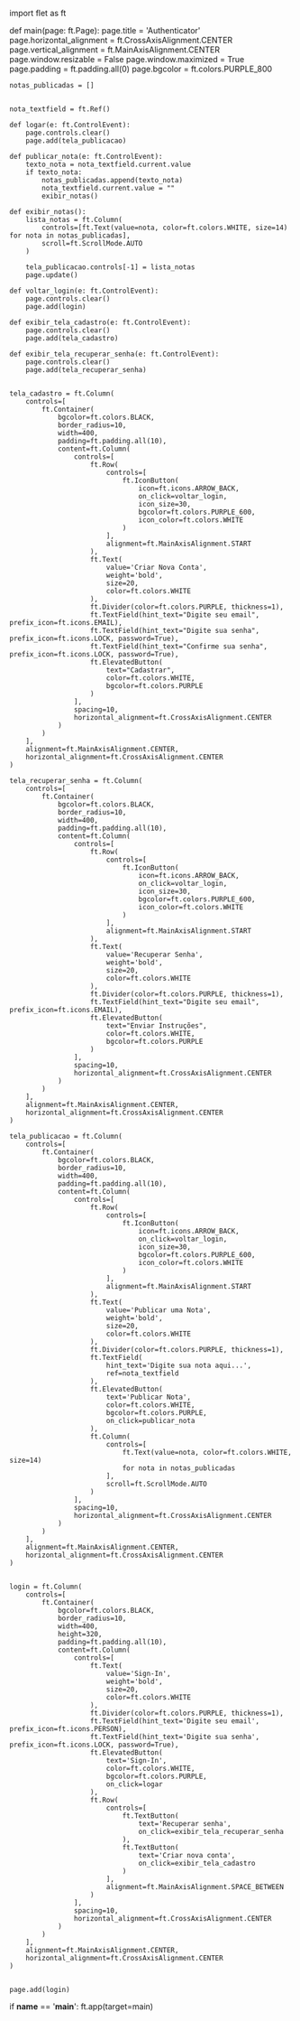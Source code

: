 import flet as ft

def main(page: ft.Page):
    page.title = 'Authenticator'
    page.horizontal_alignment = ft.CrossAxisAlignment.CENTER
    page.vertical_alignment = ft.MainAxisAlignment.CENTER
    page.window.resizable = False
    page.window.maximized = True
    page.padding = ft.padding.all(0)
    page.bgcolor = ft.colors.PURPLE_800

   
    notas_publicadas = []

   
    nota_textfield = ft.Ref()

    def logar(e: ft.ControlEvent):
        page.controls.clear()  
        page.add(tela_publicacao)  

    def publicar_nota(e: ft.ControlEvent):
        texto_nota = nota_textfield.current.value
        if texto_nota:
            notas_publicadas.append(texto_nota)
            nota_textfield.current.value = ""  
            exibir_notas()

    def exibir_notas():
        lista_notas = ft.Column(
            controls=[ft.Text(value=nota, color=ft.colors.WHITE, size=14) for nota in notas_publicadas],
            scroll=ft.ScrollMode.AUTO
        )
       
        tela_publicacao.controls[-1] = lista_notas
        page.update()

    def voltar_login(e: ft.ControlEvent):
        page.controls.clear()
        page.add(login)  

    def exibir_tela_cadastro(e: ft.ControlEvent):
        page.controls.clear()
        page.add(tela_cadastro)

    def exibir_tela_recuperar_senha(e: ft.ControlEvent):
        page.controls.clear()
        page.add(tela_recuperar_senha)

 
    tela_cadastro = ft.Column(
        controls=[
            ft.Container(
                bgcolor=ft.colors.BLACK,
                border_radius=10,
                width=400,
                padding=ft.padding.all(10),
                content=ft.Column(
                    controls=[
                        ft.Row(
                            controls=[
                                ft.IconButton(
                                    icon=ft.icons.ARROW_BACK,
                                    on_click=voltar_login,
                                    icon_size=30,
                                    bgcolor=ft.colors.PURPLE_600,
                                    icon_color=ft.colors.WHITE
                                )
                            ],
                            alignment=ft.MainAxisAlignment.START
                        ),
                        ft.Text(
                            value='Criar Nova Conta',
                            weight='bold',
                            size=20,
                            color=ft.colors.WHITE
                        ),
                        ft.Divider(color=ft.colors.PURPLE, thickness=1),
                        ft.TextField(hint_text="Digite seu email", prefix_icon=ft.icons.EMAIL),
                        ft.TextField(hint_text="Digite sua senha", prefix_icon=ft.icons.LOCK, password=True),
                        ft.TextField(hint_text="Confirme sua senha", prefix_icon=ft.icons.LOCK, password=True),
                        ft.ElevatedButton(
                            text="Cadastrar",
                            color=ft.colors.WHITE,
                            bgcolor=ft.colors.PURPLE
                        )
                    ],
                    spacing=10,
                    horizontal_alignment=ft.CrossAxisAlignment.CENTER
                )
            )
        ],
        alignment=ft.MainAxisAlignment.CENTER,
        horizontal_alignment=ft.CrossAxisAlignment.CENTER
    )

    tela_recuperar_senha = ft.Column(
        controls=[
            ft.Container(
                bgcolor=ft.colors.BLACK,
                border_radius=10,
                width=400,
                padding=ft.padding.all(10),
                content=ft.Column(
                    controls=[
                        ft.Row(
                            controls=[
                                ft.IconButton(
                                    icon=ft.icons.ARROW_BACK,
                                    on_click=voltar_login,
                                    icon_size=30,
                                    bgcolor=ft.colors.PURPLE_600,
                                    icon_color=ft.colors.WHITE
                                )
                            ],
                            alignment=ft.MainAxisAlignment.START
                        ),
                        ft.Text(
                            value='Recuperar Senha',
                            weight='bold',
                            size=20,
                            color=ft.colors.WHITE
                        ),
                        ft.Divider(color=ft.colors.PURPLE, thickness=1),
                        ft.TextField(hint_text="Digite seu email", prefix_icon=ft.icons.EMAIL),
                        ft.ElevatedButton(
                            text="Enviar Instruções",
                            color=ft.colors.WHITE,
                            bgcolor=ft.colors.PURPLE
                        )
                    ],
                    spacing=10,
                    horizontal_alignment=ft.CrossAxisAlignment.CENTER
                )
            )
        ],
        alignment=ft.MainAxisAlignment.CENTER,
        horizontal_alignment=ft.CrossAxisAlignment.CENTER
    )

    tela_publicacao = ft.Column(
        controls=[
            ft.Container(
                bgcolor=ft.colors.BLACK,
                border_radius=10,
                width=400,
                padding=ft.padding.all(10),
                content=ft.Column(
                    controls=[
                        ft.Row(
                            controls=[
                                ft.IconButton(
                                    icon=ft.icons.ARROW_BACK,
                                    on_click=voltar_login,
                                    icon_size=30,
                                    bgcolor=ft.colors.PURPLE_600,
                                    icon_color=ft.colors.WHITE
                                )
                            ],
                            alignment=ft.MainAxisAlignment.START
                        ),
                        ft.Text(
                            value='Publicar uma Nota',
                            weight='bold',
                            size=20,
                            color=ft.colors.WHITE
                        ),
                        ft.Divider(color=ft.colors.PURPLE, thickness=1),
                        ft.TextField(
                            hint_text='Digite sua nota aqui...',
                            ref=nota_textfield
                        ),
                        ft.ElevatedButton(
                            text='Publicar Nota',
                            color=ft.colors.WHITE,
                            bgcolor=ft.colors.PURPLE,
                            on_click=publicar_nota
                        ),
                        ft.Column(
                            controls=[
                                ft.Text(value=nota, color=ft.colors.WHITE, size=14)
                                for nota in notas_publicadas
                            ],
                            scroll=ft.ScrollMode.AUTO
                        )
                    ],
                    spacing=10,
                    horizontal_alignment=ft.CrossAxisAlignment.CENTER
                )
            )
        ],
        alignment=ft.MainAxisAlignment.CENTER,
        horizontal_alignment=ft.CrossAxisAlignment.CENTER
    )


    login = ft.Column(
        controls=[
            ft.Container(
                bgcolor=ft.colors.BLACK,
                border_radius=10,
                width=400,
                height=320,
                padding=ft.padding.all(10),
                content=ft.Column(
                    controls=[
                        ft.Text(
                            value='Sign-In',
                            weight='bold',
                            size=20,
                            color=ft.colors.WHITE
                        ),
                        ft.Divider(color=ft.colors.PURPLE, thickness=1),
                        ft.TextField(hint_text='Digite seu email', prefix_icon=ft.icons.PERSON),
                        ft.TextField(hint_text='Digite sua senha', prefix_icon=ft.icons.LOCK, password=True),
                        ft.ElevatedButton(
                            text='Sign-In',
                            color=ft.colors.WHITE,
                            bgcolor=ft.colors.PURPLE,
                            on_click=logar
                        ),
                        ft.Row(
                            controls=[
                                ft.TextButton(
                                    text='Recuperar senha',
                                    on_click=exibir_tela_recuperar_senha
                                ),
                                ft.TextButton(
                                    text='Criar nova conta',
                                    on_click=exibir_tela_cadastro
                                )
                            ],
                            alignment=ft.MainAxisAlignment.SPACE_BETWEEN
                        )
                    ],
                    spacing=10,
                    horizontal_alignment=ft.CrossAxisAlignment.CENTER
                )
            )
        ],
        alignment=ft.MainAxisAlignment.CENTER,
        horizontal_alignment=ft.CrossAxisAlignment.CENTER
    )


    page.add(login)

if __name__ == '__main__':
    ft.app(target=main)
